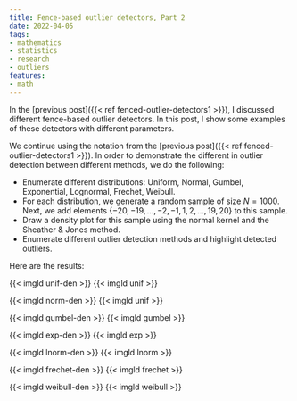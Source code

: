 ```yaml
---
title: Fence-based outlier detectors, Part 2
date: 2022-04-05
tags:
- mathematics
- statistics
- research
- outliers
features:
- math
---
```


In the [previous post]({{< ref fenced-outlier-detectors1 >}}),
  I discussed different fence-based outlier detectors.
In this post, I show some examples of these detectors with different parameters.

<!--more-->

We continue using the notation from the [previous post]({{< ref fenced-outlier-detectors1 >}}).
In order to demonstrate the different in outlier detection between different methods, we do the following:

* Enumerate different distributions: Uniform, Normal, Gumbel, Exponential, Lognormal, Frechet, Weibull.
* For each distribution, we generate a random sample of size $N=1000$.
  Next, we add elements $\{ -20, -19, \ldots, -2, -1, 1, 2, \ldots, 19, 20 \}$ to this sample.
* Draw a density plot for this sample using the normal kernel and the Sheather & Jones method.
* Enumerate different outlier detection methods and highlight detected outliers.

Here are the results:

{{< imgld unif-den >}}
{{< imgld unif >}}

{{< imgld norm-den >}}
{{< imgld unif >}}

{{< imgld gumbel-den >}}
{{< imgld gumbel >}}

{{< imgld exp-den >}}
{{< imgld exp >}}

{{< imgld lnorm-den >}}
{{< imgld lnorm >}}

{{< imgld frechet-den >}}
{{< imgld frechet >}}

{{< imgld weibull-den >}}
{{< imgld weibull >}}